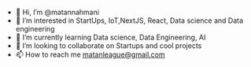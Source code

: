 - 👋 Hi, I’m @matannahmani
- 👀 I’m interested in StartUps, IoT,NextJS, React, Data science and Data engineering
- 🌱 I’m currently learning Data science, Data Engineering, AI
- 💞️ I’m looking to collaborate on Startups and cool projects
- 📫 How to reach me matanleague@gmail.com

<!---
matannahmani/matannahmani is a ✨ special ✨ repository because its `README.md` (this file) appears on your GitHub profile.
You can click the Preview link to take a look at your changes.
--->
